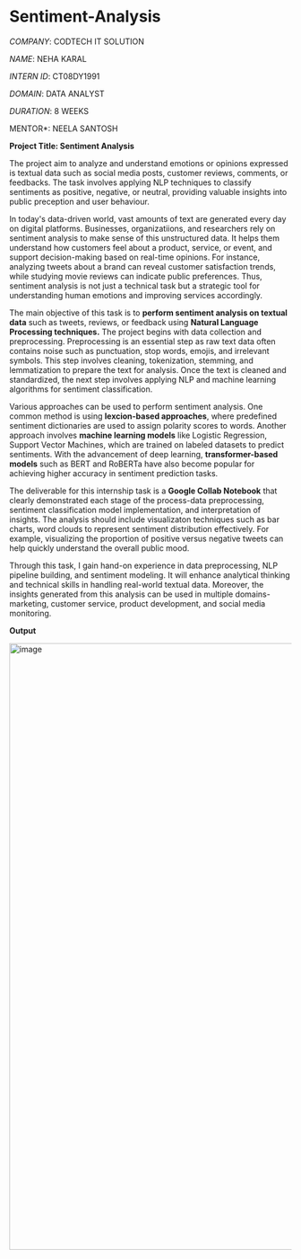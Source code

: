# Sentiment-Analysis

*COMPANY*: CODTECH IT SOLUTION

*NAME*: NEHA KARAL

*INTERN ID*: CT08DY1991

*DOMAIN*: DATA ANALYST

*DURATION*: 8 WEEKS

MENTOR*: NEELA SANTOSH

**Project Title: Sentiment Analysis**

The project aim to analyze and understand emotions or opinions expressed is textual data such  as social media posts, customer reviews, comments, or feedbacks. The task involves applying NLP techniques to classify sentiments as positive, negative, or neutral, providing valuable insights into public preception and user behaviour.

In today's data-driven world, vast amounts of text are generated every day on digital platforms. Businesses, organizatiions, and researchers rely on sentiment analysis to make sense of this unstructured data. It helps them understand how customers feel about a product, service, or event, and support decision-making based on real-time opinions. For instance, analyzing tweets about a brand can reveal customer satisfaction trends, while studying movie reviews can indicate public preferences. Thus, sentiment analysis is not just a technical task but a strategic tool for understanding human emotions and improving services accordingly.

The main objective of this task is to **perform sentiment analysis on textual data** such as tweets, reviews, or feedback using **Natural Language Processing techniques.** The project begins with data collection and preprocessing. Preprocessing is an essential step as raw text data often contains noise such as punctuation, stop words, emojis, and irrelevant symbols. This step involves cleaning, tokenization, stemming, and lemmatization to prepare the text for analysis. Once the text is cleaned and standardized, the next step involves applying NLP and machine learning algorithms for sentiment classification.

Various approaches can be used to perform sentiment analysis. One common method is using **lexcion-based approaches**, where predefined sentiment dictionaries are used to assign polarity scores to words. Another approach involves **machine learning models** like Logistic Regression, Support Vector Machines, which are trained on labeled datasets to predict sentiments. With the advancement of deep learning, **transformer-based models** such as BERT and RoBERTa have also become popular for achieving higher accuracy in sentiment prediction tasks. 

The deliverable for this internship task is a **Google Collab Notebook** that clearly demonstrated each stage of the process-data preprocessing, sentiment classification model implementation, and interpretation of insights. The analysis should include visualizaton techniques such as bar charts, word clouds to represent sentiment distribution effectively. For example, visualizing the proportion of positive versus negative tweets can help quickly understand the overall public mood. 

Through this task, I gain hand-on experience in data preprocessing, NLP pipeline building, and sentiment modeling. It will enhance analytical thinking and technical skills in handling real-world textual data.
Moreover, the insights generated from this analysis can be used in multiple domains-marketing, customer service, product development, and social media monitoring.

**Output**

<img width="1920" height="1080" alt="image" src="https://github.com/user-attachments/assets/97e45fcc-8dea-42ba-b8e7-ca7947e21279" />


